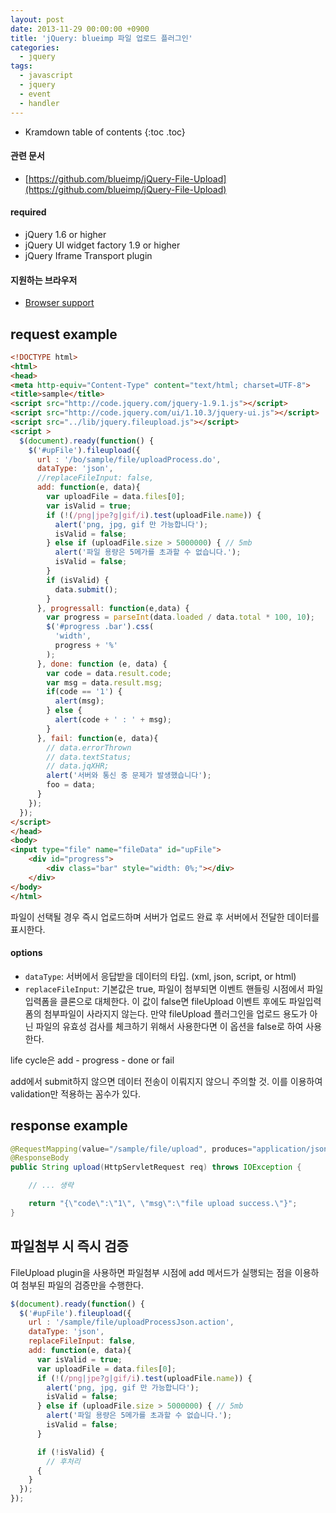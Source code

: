 ```yaml
---
layout: post
date: 2013-11-29 00:00:00 +0900
title: 'jQuery: blueimp 파일 업로드 플러그인'
categories:
  - jquery
tags:
  - javascript
  - jquery
  - event
  - handler
---
```


* Kramdown table of contents
{:toc .toc}

#### 관련 문서

- [https://github.com/blueimp/jQuery-File-Upload](https://github.com/blueimp/jQuery-File-Upload)

#### required

- jQuery 1.6 or higher
- jQuery UI widget factory 1.9 or higher
- jQuery Iframe Transport plugin

#### 지원하는 브라우저

- [Browser support](https://github.com/blueimp/jQuery-File-Upload/wiki/Browser-support)

## request example

```html
<!DOCTYPE html>
<html>
<head>
<meta http-equiv="Content-Type" content="text/html; charset=UTF-8">
<title>sample</title>
<script src="http://code.jquery.com/jquery-1.9.1.js"></script>
<script src="http://code.jquery.com/ui/1.10.3/jquery-ui.js"></script>
<script src="../lib/jquery.fileupload.js"></script>
<script >
  $(document).ready(function() {
    $('#upFile').fileupload({
      url : '/bo/sample/file/uploadProcess.do',
      dataType: 'json',
      //replaceFileInput: false,
      add: function(e, data){
        var uploadFile = data.files[0];
        var isValid = true;
        if (!(/png|jpe?g|gif/i).test(uploadFile.name)) {
          alert('png, jpg, gif 만 가능합니다');
          isValid = false;
        } else if (uploadFile.size > 5000000) { // 5mb
          alert('파일 용량은 5메가를 초과할 수 없습니다.');
          isValid = false;
        }
        if (isValid) {
          data.submit();
        }
      }, progressall: function(e,data) {
        var progress = parseInt(data.loaded / data.total * 100, 10);
        $('#progress .bar').css(
          'width',
          progress + '%'
        );
      }, done: function (e, data) {
        var code = data.result.code;
        var msg = data.result.msg;
        if(code == '1') {
          alert(msg);
        } else {
          alert(code + ' : ' + msg);
        }
      }, fail: function(e, data){
        // data.errorThrown
        // data.textStatus;
        // data.jqXHR;
        alert('서버와 통신 중 문제가 발생했습니다');
        foo = data;
      }
    });
  });
</script>
</head>
<body>
<input type="file" name="fileData" id="upFile">
    <div id="progress">
        <div class="bar" style="width: 0%;"></div>
    </div>
</body>
</html>
```

파일이 선택될 경우 즉시 업로드하며  서버가 업로드 완료 후 서버에서 전달한 데이터를 표시한다.

#### options

- `dataType`: 서버에서 응답받을 데이터의 타입. (xml, json, script, or html)
- `replaceFileInput`: 기본값은 true, 파일이 첨부되면 이벤트 핸들링 시점에서 파일입력폼을 클론으로 대체한다. 이 값이 false면 fileUpload 이벤트 후에도 파일입력폼의 첨부파일이 사라지지 않는다. 만약 fileUpload 플러그인을 업로드 용도가 아닌 파일의 유효성 검사를 체크하기 위해서 사용한다면 이 옵션을 false로 하여 사용한다.

life cycle은 add - progress - done or fail

add에서 submit하지 않으면 데이터 전송이 이뤄지지 않으니 주의할 것. 이를 이용하여 validation만 적용하는 꼼수가 있다.

## response example

```java
@RequestMapping(value="/sample/file/upload", produces="application/json")
@ResponseBody
public String upload(HttpServletRequest req) throws IOException {

    // ... 생략

    return "{\"code\":\"1\", \"msg\":\"file upload success.\"}";
}
```

## 파일첨부 시 즉시 검증

FileUpload plugin을 사용하면 파일첨부 시점에 add 메서드가 실행되는 점을 이용하여 첨부된 파일의 검증만을 수행한다.

```js
$(document).ready(function() {
  $('#upFile').fileupload({
    url : '/sample/file/uploadProcessJson.action',
    dataType: 'json',
    replaceFileInput: false,
    add: function(e, data){
      var isValid = true;
      var uploadFile = data.files[0];
      if (!(/png|jpe?g|gif/i).test(uploadFile.name)) {
        alert('png, jpg, gif 만 가능합니다');
        isValid = false;
      } else if (uploadFile.size > 5000000) { // 5mb
        alert('파일 용량은 5메가를 초과할 수 없습니다.');
        isValid = false;
      }

      if (!isValid) {
        // 후처리
      {
    }
  });
});
```
